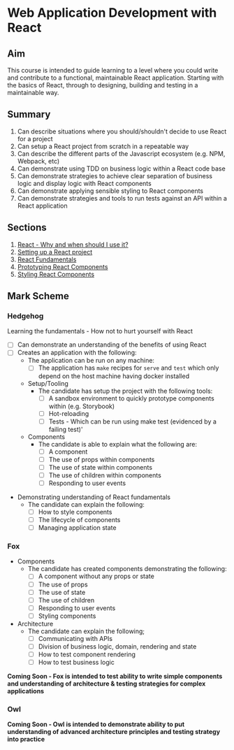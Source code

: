 # Web Application Development with React

## Aim

This course is intended to guide learning to a level where you could write and contribute to a functional, maintainable React application. Starting with the basics of React, through to designing, building and testing in a maintainable way.

## Summary

1. Can describe situations where you should/shouldn't decide to use React for a project
2. Can setup a React project from scratch in a repeatable way
3. Can describe the different parts of the Javascript ecosystem (e.g. NPM, Webpack, etc)
4. Can demonstrate using TDD on business logic within a React code base
5. Can demonstrate strategies to achieve clear separation of business logic and display logic
with React components
6. Can demonstrate applying sensible styling to React components
7. Can demonstrate strategies and tools to run tests against an API within a React application

## Sections

1. [React - Why and when should I use it?](./why-and-when.md)
2. [Setting up a React project](./setup.md)
3. [React Fundamentals](./fundamentals/README.md)
4. [Prototyping React Components](./prototyping.md)
5. [Styling React Components](./prototyping.md)

## Mark Scheme

### Hedgehog

Learning the fundamentals - How not to hurt yourself with React

- [ ] Can demonstrate an understanding of the benefits of using React
- [ ] Creates an application with the following:
  - The application can be run on any machine:
    - [ ] The application has `make` recipes for `serve` and `test` which
      only depend on the host machine having docker installed
  - Setup/Tooling
    - The candidate has setup the project with the following tools:
      - [ ] A sandbox environment to quickly prototype components within (e.g. Storybook)
      - [ ] Hot-reloading
      - [ ] Tests - Which can be run using make test (evidenced by a failing test)'
  - Components
    - The candidate is able to explain what the following are:
      - [ ] A component
      - [ ] The use of props within components
      - [ ] The use of state within components
      - [ ] The use of children within components
      - [ ] Responding to user events
- Demonstrating understanding of React fundamentals
  - The candidate can explain the following:
      - [ ] How to style components
      - [ ] The lifecycle of components
      - [ ] Managing application state

### Fox
- Components
  - The candidate has created components demonstrating the following:
    - [ ] A component without any props or state
    - [ ] The use of props
    - [ ] The use of state
    - [ ] The use of children
    - [ ] Responding to user events
    - [ ] Styling components  
- Architecture
  - The candidate can explain the following;
    - [ ] Communicating with APIs
    - [ ] Division of business logic, domain, rendering and state
    - [ ] How to test component rendering
    - [ ] How to test business logic

**Coming Soon - Fox is intended to test ability to write simple components and understanding
of architecture & testing strategies for complex applications**


### Owl

**Coming Soon - Owl is intended to demonstrate ability to put understanding of advanced architecture
principles and testing strategy into practice**
